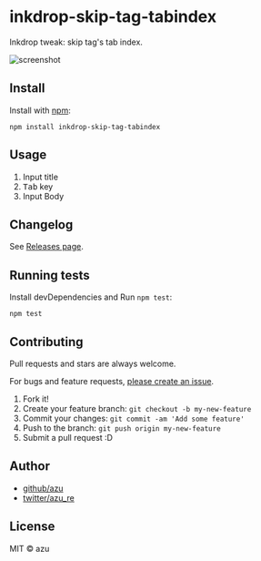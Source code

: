 # inkdrop-skip-tag-tabindex

Inkdrop tweak: skip tag's tab index.

![screenshot](https://monosnap.com/image/fMtCVjvk7GNroCefRG6UksiYahbFvY)

## Install

Install with [npm](https://www.npmjs.com/):

    npm install inkdrop-skip-tag-tabindex

## Usage

1. Input title 
2. <kbd>Tab</kbd> key
3. Input Body

## Changelog

See [Releases page](https://github.com/azu/inkdrop-skip-tag-tabindex/releases).

## Running tests

Install devDependencies and Run `npm test`:

    npm test

## Contributing

Pull requests and stars are always welcome.

For bugs and feature requests, [please create an issue](https://github.com/azu/inkdrop-skip-tag-tabindex/issues).

1. Fork it!
2. Create your feature branch: `git checkout -b my-new-feature`
3. Commit your changes: `git commit -am 'Add some feature'`
4. Push to the branch: `git push origin my-new-feature`
5. Submit a pull request :D

## Author

- [github/azu](https://github.com/azu)
- [twitter/azu_re](https://twitter.com/azu_re)

## License

MIT © azu
